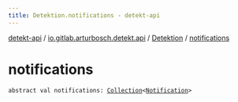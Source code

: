 ```yaml
---
title: Detektion.notifications - detekt-api
---
```


[detekt-api](../../index.html) / [io.gitlab.arturbosch.detekt.api](../index.html) / [Detektion](index.html) / [notifications](./notifications.html)

# notifications

`abstract val notifications: `[`Collection`](https://kotlinlang.org/api/latest/jvm/stdlib/kotlin.collections/-collection/index.html)`<`[`Notification`](../-notification/index.html)`>`